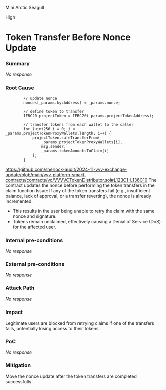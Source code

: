 Mini Arctic Seagull

High

# Token Transfer Before Nonce Update

### Summary

_No response_

### Root Cause

```solidity 
        // update nonce
        nonces[_params.kycAddress] = _params.nonce;

        // define token to transfer
        IERC20 projectToken = IERC20(_params.projectTokenAddress);

        // transfer tokens from each wallet to the caller
        for (uint256 i = 0; i < _params.projectTokenProxyWallets.length; i++) {
            projectToken.safeTransferFrom(
                _params.projectTokenProxyWallets[i],
                msg.sender,
                _params.tokenAmountsToClaim[i]
            );
        }
```
https://github.com/sherlock-audit/2024-11-vvv-exchange-update/blob/main/vvv-platform-smart-contracts/contracts/vc/VVVVCTokenDistributor.sol#L123C1-L136C10
The contract updates the nonce before performing the token transfers in the claim function
Issue: If any of the token transfers fail (e.g., insufficient balance, lack of approval, or a transfer reverting), the nonce is already incremented.
- This results in the user being unable to retry the claim with the same nonce and signature.
- Tokens remain unclaimed, effectively causing a Denial of Service (DoS) for the affected user.



### Internal pre-conditions

_No response_

### External pre-conditions

_No response_

### Attack Path

_No response_

### Impact

 Legitimate users are blocked from retrying claims if one of the transfers fails, potentially losing access to their tokens.

### PoC

_No response_

### Mitigation

Move the nonce update after the token transfers are completed successfully
